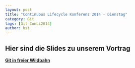 ```yaml
---
layout: post
title: "Continuous Lifecycle Konferenz 2014 - Dienstag"
category: Git
tags: [Git ConLi2014]
author: bst
---
```


Hier sind die Slides zu unserem Vortrag
---------------------------------------

[**Git in freier Wildbahn**](/slides/git-in-freier-wildbahn)

<!-- TODO Link auf PDF -->
